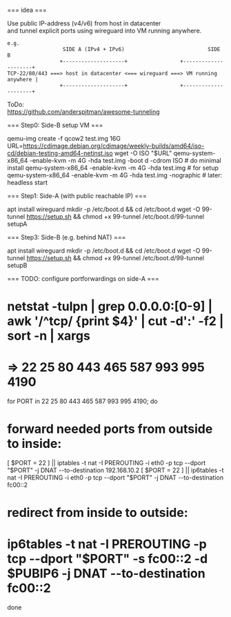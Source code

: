 === idea ===

Use public IP-address (v4/v6) from host in datacenter  
and tunnel explicit ports using wireguard into VM running anywhere.

```
e.g.
                  SIDE A (IPv4 + IPv6)                           SIDE B
                 +--------------------+                 +---------------------+
TCP-22/80/443 ===> host in datacenter <=== wireguard ===> VM running anywhere |
                 +--------------------+                 +---------------------+
```

ToDo:  
https://github.com/anderspitman/awesome-tunneling


=== Step0: Side-B setup VM ===

qemu-img create -f qcow2 test.img 16G
URL=https://cdimage.debian.org/cdimage/weekly-builds/amd64/iso-cd/debian-testing-amd64-netinst.iso
wget -O ISO "$URL"
qemu-system-x86_64 -enable-kvm -m 4G -hda test.img -boot d -cdrom ISO	# do minimal install
qemu-system-x86_64 -enable-kvm -m 4G -hda test.img			# for setup
qemu-system-x86_64 -enable-kvm -m 4G -hda test.img -nographic		# later: headless start


=== Step1: Side-A (with public reachable IP) ===

apt install wireguard
mkdir -p /etc/boot.d && cd /etc/boot.d
wget -O 99-tunnel https://setup.sh && chmod +x 99-tunnel
/etc/boot.d/99-tunnel setupA

=== Step3: Side-B (e.g. behind NAT) ===

apt install wireguard
mkdir -p /etc/boot.d && cd /etc/boot.d
wget -O 99-tunnel https://setup.sh && chmod +x 99-tunnel
/etc/boot.d/99-tunnel setupB

=== TODO: configure portforwardings on side-A ===

# netstat -tulpn | grep 0.0.0.0:[0-9] | awk '/^tcp/ {print $4}' | cut -d':' -f2 | sort -n | xargs
#        => 22 25 80 443 465 587 993 995 4190
for PORT in 22 25 80 443 465 587 993 995 4190; do
  # forward needed ports from outside to inside:
  [ $PORT = 22 ] || iptables  -t nat -I PREROUTING -i eth0 -p tcp --dport "$PORT" -j DNAT --to-destination 192.168.10.2
  [ $PORT = 22 ] || ip6tables -t nat -I PREROUTING -i eth0 -p tcp --dport "$PORT" -j DNAT --to-destination fc00::2
  # redirect from inside to outside:
  # ip6tables -t nat -I PREROUTING         -p tcp --dport "$PORT" -s fc00::2 -d $PUBIP6 -j DNAT --to-destination fc00::2
done
